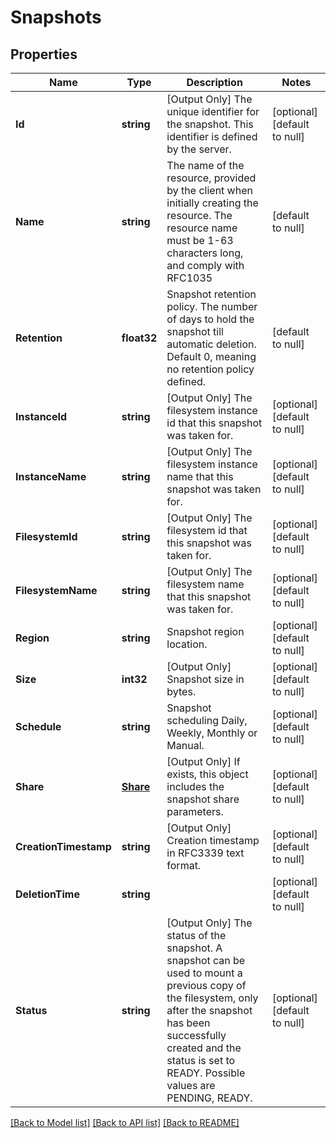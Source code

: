 # Snapshots

## Properties
Name | Type | Description | Notes
------------ | ------------- | ------------- | -------------
**Id** | **string** | [Output Only] The unique identifier for the snapshot. This identifier is defined by the server. | [optional] [default to null]
**Name** | **string** | The name of the resource, provided by the client when initially creating the resource. The resource name must be 1-63 characters long, and comply with RFC1035 | [default to null]
**Retention** | **float32** | Snapshot retention policy. The number of days to hold the snapshot till automatic deletion. Default 0, meaning no retention policy defined. | [default to null]
**InstanceId** | **string** | [Output Only] The filesystem instance id that this snapshot was taken for. | [optional] [default to null]
**InstanceName** | **string** | [Output Only] The filesystem instance name that this snapshot was taken for. | [optional] [default to null]
**FilesystemId** | **string** | [Output Only] The filesystem id that this snapshot was taken for. | [optional] [default to null]
**FilesystemName** | **string** | [Output Only] The filesystem name that this snapshot was taken for. | [optional] [default to null]
**Region** | **string** | Snapshot region location. | [optional] [default to null]
**Size** | **int32** | [Output Only] Snapshot size in bytes. | [optional] [default to null]
**Schedule** | **string** | Snapshot scheduling Daily, Weekly, Monthly or Manual. | [optional] [default to null]
**Share** | [**Share**](share.md) | [Output Only] If exists, this object includes the snapshot share parameters. | [optional] [default to null]
**CreationTimestamp** | **string** | [Output Only] Creation timestamp in RFC3339 text format. | [optional] [default to null]
**DeletionTime** | **string** |  | [optional] [default to null]
**Status** | **string** | [Output Only] The status of the snapshot. A snapshot can be used to mount a previous copy of the filesystem, only after the snapshot has been successfully created and the status is set to READY. Possible values are PENDING, READY. | [optional] [default to null]

[[Back to Model list]](../README.md#documentation-for-models) [[Back to API list]](../README.md#documentation-for-api-endpoints) [[Back to README]](../README.md)


